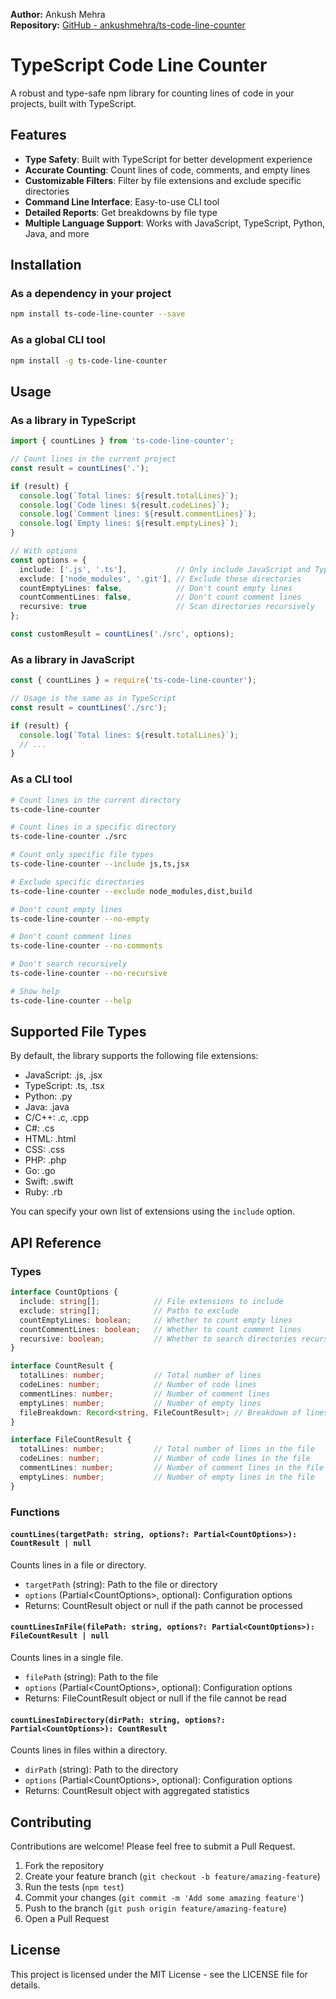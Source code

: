 
**Author:** Ankush Mehra  
**Repository:** [GitHub - ankushmehra/ts-code-line-counter](https://github.com/mehraankush/ts-code-line-counter)

# TypeScript Code Line Counter

A robust and type-safe npm library for counting lines of code in your projects, built with TypeScript.

## Features

- **Type Safety**: Built with TypeScript for better development experience
- **Accurate Counting**: Count lines of code, comments, and empty lines
- **Customizable Filters**: Filter by file extensions and exclude specific directories
- **Command Line Interface**: Easy-to-use CLI tool
- **Detailed Reports**: Get breakdowns by file type
- **Multiple Language Support**: Works with JavaScript, TypeScript, Python, Java, and more

## Installation

### As a dependency in your project

```bash
npm install ts-code-line-counter --save
```

### As a global CLI tool

```bash
npm install -g ts-code-line-counter
```

## Usage

### As a library in TypeScript

```typescript
import { countLines } from 'ts-code-line-counter';

// Count lines in the current project
const result = countLines('.');

if (result) {
  console.log(`Total lines: ${result.totalLines}`);
  console.log(`Code lines: ${result.codeLines}`);
  console.log(`Comment lines: ${result.commentLines}`);
  console.log(`Empty lines: ${result.emptyLines}`);
}

// With options
const options = {
  include: ['.js', '.ts'],           // Only include JavaScript and TypeScript files
  exclude: ['node_modules', '.git'], // Exclude these directories
  countEmptyLines: false,            // Don't count empty lines
  countCommentLines: false,          // Don't count comment lines
  recursive: true                    // Scan directories recursively
};

const customResult = countLines('./src', options);
```

### As a library in JavaScript

```javascript
const { countLines } = require('ts-code-line-counter');

// Usage is the same as in TypeScript
const result = countLines('./src');

if (result) {
  console.log(`Total lines: ${result.totalLines}`);
  // ...
}
```

### As a CLI tool

```bash
# Count lines in the current directory
ts-code-line-counter

# Count lines in a specific directory
ts-code-line-counter ./src

# Count only specific file types
ts-code-line-counter --include js,ts,jsx

# Exclude specific directories
ts-code-line-counter --exclude node_modules,dist,build

# Don't count empty lines
ts-code-line-counter --no-empty

# Don't count comment lines
ts-code-line-counter --no-comments

# Don't search recursively
ts-code-line-counter --no-recursive

# Show help
ts-code-line-counter --help
```

## Supported File Types

By default, the library supports the following file extensions:
- JavaScript: .js, .jsx
- TypeScript: .ts, .tsx
- Python: .py
- Java: .java
- C/C++: .c, .cpp
- C#: .cs
- HTML: .html
- CSS: .css
- PHP: .php
- Go: .go
- Swift: .swift
- Ruby: .rb

You can specify your own list of extensions using the `include` option.

## API Reference

### Types

```typescript
interface CountOptions {
  include: string[];            // File extensions to include
  exclude: string[];            // Paths to exclude
  countEmptyLines: boolean;     // Whether to count empty lines
  countCommentLines: boolean;   // Whether to count comment lines
  recursive: boolean;           // Whether to search directories recursively
}

interface CountResult {
  totalLines: number;           // Total number of lines
  codeLines: number;            // Number of code lines
  commentLines: number;         // Number of comment lines
  emptyLines: number;           // Number of empty lines
  fileBreakdown: Record<string, FileCountResult>; // Breakdown of lines by file
}

interface FileCountResult {
  totalLines: number;           // Total number of lines in the file
  codeLines: number;            // Number of code lines in the file
  commentLines: number;         // Number of comment lines in the file
  emptyLines: number;           // Number of empty lines in the file
}
```

### Functions

#### `countLines(targetPath: string, options?: Partial<CountOptions>): CountResult | null`

Counts lines in a file or directory.

- `targetPath` (string): Path to the file or directory
- `options` (Partial\<CountOptions\>, optional): Configuration options
- Returns: CountResult object or null if the path cannot be processed

#### `countLinesInFile(filePath: string, options?: Partial<CountOptions>): FileCountResult | null`

Counts lines in a single file.

- `filePath` (string): Path to the file
- `options` (Partial\<CountOptions\>, optional): Configuration options
- Returns: FileCountResult object or null if the file cannot be read

#### `countLinesInDirectory(dirPath: string, options?: Partial<CountOptions>): CountResult`

Counts lines in files within a directory.

- `dirPath` (string): Path to the directory
- `options` (Partial\<CountOptions\>, optional): Configuration options
- Returns: CountResult object with aggregated statistics

## Contributing

Contributions are welcome! Please feel free to submit a Pull Request.

1. Fork the repository
2. Create your feature branch (`git checkout -b feature/amazing-feature`)
3. Run the tests (`npm test`)
4. Commit your changes (`git commit -m 'Add some amazing feature'`)
5. Push to the branch (`git push origin feature/amazing-feature`)
6. Open a Pull Request

## License

This project is licensed under the MIT License - see the LICENSE file for details.